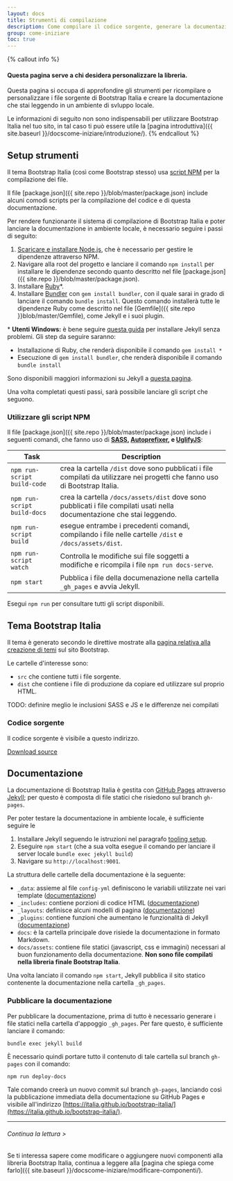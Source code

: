 ```yaml
---
layout: docs
title: Strumenti di compilazione
description: Come compilare il codice sorgente, generare la documentazione, ed altro.
group: come-iniziare
toc: true
---
```


{% callout info %}
#### Questa pagina serve a chi desidera personalizzare la libreria.

Questa pagina si occupa di approfondire gli strumenti per ricompilare o personalizzare i file sorgente di Bootstrap Italia
e creare la documentazione che stai leggendo in un ambiente di svluppo locale.

Le informazioni di seguito non sono indispensabili per utilizzare Bootstrap Italia nel tuo sito, in tal caso ti può essere
utile la [pagina introduttiva]({{ site.baseurl }}/docscome-iniziare/introduzione/).
{% endcallout %}

## Setup strumenti

Il tema Bootstrap Italia (così come Bootstrap stesso) usa [script NPM](https://docs.npmjs.com/misc/scripts) per la
compilazione dei file.

Il file [package.json]({{ site.repo }}/blob/master/package.json) include
alcuni comodi scripts per la compilazione del codice e di questa documentazione.

Per rendere funzionante il sistema di compilazione di Bootstrap Italia e poter lanciare la documentazione in ambiente locale,
è necessario seguire i passi di seguito:

1. [Scaricare e installare Node.js](https://nodejs.org/download/), che è necessario per gestire le dipendenze attraverso NPM.
2. Navigare alla root del progetto e lanciare il comando `npm install` per installare le dipendenze secondo quanto
descritto nel file [package.json]({{ site.repo }}/blob/master/package.json).
3. Installare [Ruby][install-ruby]*.
4. Installare [Bundler][gembundler] con `gem install bundler`, con il quale sarai in grado di lanciare
il comando `bundle install`. Questo comando installerà tutte le dipendenze Ruby come descritto nel file
[Gemfile]({{ site.repo }}blob/master/Gemfile), come Jekyll e i suoi plugin.

\* **Utenti Windows:** è bene seguire [questa guida][jekyll-windows] per installare Jekyll senza problemi. Gli step da
seguire saranno:
- Installazione di Ruby, che renderà disponibile il comando `gem install *`
- Esecuzione di `gem install bundler`, che renderà disponibile il comando `bundle install`
  
Sono disponibili maggiori informazioni su Jekyll a [questa pagina][jekyll].

Una volta completati questi passi, sarà possibile lanciare gli script che seguono.

### Utilizzare gli script NPM

Il file [package.json]({{ site.repo }}/blob/master/package.json) include i seguenti comandi, che
fanno uso di  **[SASS][sass], [Autoprefixer][autoprefixer], e [UglifyJS][uglify]**:

| Task | Description |
| --- | --- |
| `npm run-script build-code` | crea la cartella `/dist` dove sono pubblicati i file compilati da utilizzare nei progetti che fanno uso di Bootstrap Italia. |
| `npm run-script build-docs` | crea la cartella `/docs/assets/dist` dove sono pubblicati i file compilati usati nella documentazione che stai leggendo. |
| `npm run-script build` | esegue entrambe i precedenti comandi, compilando i file nelle cartelle `/dist` e `/docs/assets/dist`. |
| `npm run-script watch` | Controlla le modifiche sui file soggetti a modifiche e ricompila i file `npm run docs-serve`. |
| `npm start` | Pubblica i file della documenazione nella cartella `_gh_pages` e avvia Jekyll. |

Esegui `npm run` per consultare tutti gli script disponibili.

## Tema Bootstrap Italia

Il tema è generato secondo le direttive mostrate alla [pagina relativa alla creazione di temi][bootstrap-themes] sul sito Bootstrap.

Le cartelle d'interesse sono:

- `src` che contiene tutti i file sorgente.
- `dist` che contiene i file di produzione da copiare ed utilizzare sul proprio HTML.

<div class="alert alert-warning" role="alert">
  TODO: definire meglio le inclusioni SASS e JS e le differenze nei compilati
</div>

### Codice sorgente

Il codice sorgente è visibile a questo indirizzo.

<a href="{{ site.repo }}tree/master/{{ site.download.source }}" class="btn btn-bd-primary" onclick="ga('send', 'event', 'Getting started', 'Download', 'Download source');">Download source</a>

## Documentazione

La documentazione di Bootstrap Italia è gestita con [GitHub Pages](https://pages.github.com/) attraverso [Jekyll][jekyll];
per questo è composta di file statici che risiedono sul branch `gh-pages`.

Per poter testare la documentazione in ambiente locale, è sufficiente seguire le 

1. Installare Jekyll seguendo le istruzioni nel paragrafo [tooling setup](#tooling-setup).
2. Eseguire `npm start` (che a sua volta esegue il comando per lanciare il server locale `bundle exec jekyll build`)
3. Navigare su `http://localhost:9001`.

La struttura delle cartelle della documentazione è la seguente:

- `_data`: assieme al file `config-yml` definiscono le variabili utilizzate nei vari template ([documentazione][jekyll-data])
- `_includes`: contiene porzioni di codice HTML ([documentazione][jekyll-includes])
- `_layouts`: definisce alcuni modelli di pagina ([documentazione][jekyll-themes])
- `_plugins`: contiene funzioni che aumentano le funzionalità di Jekyll ([documentazione][jekyll-plugins])
- `docs`: è la cartella principale dove risiede la documentazione in formato Markdown.
- `docs/assets`: contiene file statici (javascript, css e immagini) necessari al buon funzionamento della documentazione. **Non sono file compilati nella libreria finale Bootstrap Italia**.

Una volta lanciato il comando `npm start`, Jekyll pubblica il sito statico contenente la documentazione nella cartella `_gh_pages`.

### Pubblicare la documentazione

Per pubblicare la documentazione, prima di tutto è necessario generare i file statici nella cartella d'appoggio `_gh_pages`.
Per fare questo, è sufficiente lanciare il comando:

`bundle exec jekyll build`

È necessario quindi portare tutto il contenuto di tale cartella sul branch `gh-pages` con il comando:

`npm run deploy-docs`

Tale comando creerà un nuovo commit sul branch `gh-pages`, lanciando così la pubblicazione immediata della documentazione
su GitHub Pages e visibile all'indirizzo [https://italia.github.io/bootstrap-italia/](https://italia.github.io/bootstrap-italia/).

[bootstrap-themes]: https://getbootstrap.com/docs/4.0/getting-started/theming/
[autoprefixer]: https://github.com/postcss/autoprefixer
[uglify]: https://github.com/mishoo/UglifyJS2
[sass]: http://sass-lang.com/
[install-ruby]: https://www.ruby-lang.org/en/documentation/installation/
[gembundler]: https://bundler.io/
[jekyll]: https://jekyllrb.com/docs/home/
[jekyll-windows]: https://jekyllrb.com/docs/windows/#installation-via-rubyinstaller
[jekyll-data]: https://jekyllrb.com/docs/datafiles/
[jekyll-includes]: https://jekyllrb.com/docs/includes/
[jekyll-themes]: https://jekyllrb.com/docs/themes/
[jekyll-plugins]: https://jekyllrb.com/docs/plugins/

---

###### Continua la lettura >

Se ti interessa sapere come modificare o aggiungere nuovi componenti alla libreria Bootstrap Italia,
continua a leggere alla [pagina che spiega come farlo]({{ site.baseurl }}/docscome-iniziare/modificare-componenti/).


